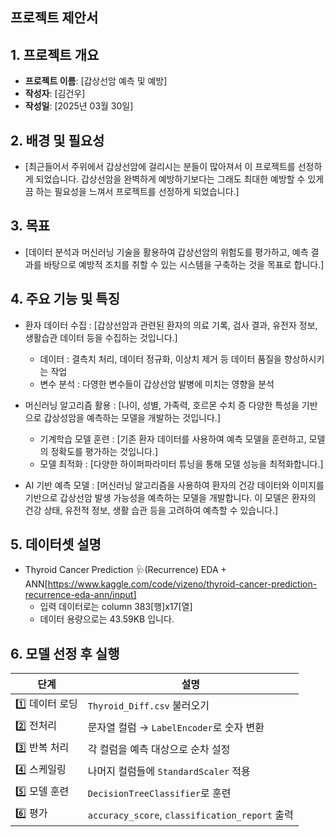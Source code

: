 ## 프로젝트 제안서

## 1. 프로젝트 개요
- **프로젝트 이름**: [갑상선암 예측 및 예방]
- **작성자**: [김건우]
- **작성일**: [2025년 03월 30일]

## 2. 배경 및 필요성
- [최근들어서 주위에서 갑상선암에 걸리시는 분들이 많아져서 이 프로젝트를 선정하게 되었습니다. 갑상선암을 완벽하게 예방하기보다는 그래도 최대한 예방할 수 있게끔 하는 필요성을 느껴서 프로젝트를 선정하게 되었습니다.]

## 3. 목표
- [데이터 분석과 머신러닝 기술을 활용하여 갑상선암의 위험도를 평가하고, 예측 결과를 바탕으로 예방적 조치를 취할 수 있는 시스템을 구축하는 것을 목표로 합니다.]

## 4. 주요 기능 및 특징
- 환자 데이터 수집 : [갑상선암과 관련된 환자의 의료 기록, 검사 결과, 유전자 정보, 생활습관 데이터 등을 수집하는 것입니다.]
   - 데이터 : 결측치 처리, 데이터 정규화, 이상치 제거 등 데이터 품질을 향상하시키는 작업
   - 변수 분석 : 다영한 변수들이 갑상선암 발병에 미치는 영향을 분석
   
- 머신러닝 알고리즘 활용 : [나이, 성별, 가족력, 호르몬 수치 증 다양한 특성을 기반으로 갑상성암을 예측하는 모델을 개발하는 것입니다.]
   - 기계학습 모델 훈련 : [기존 환자 데이터를 사용하여 예측 모델을 훈련하고, 모델의 정확도를 평가하는 것입니다.] 
   - 모델 최적화 : [다양한 하이퍼파라미터 튜닝을 통해 모델 성능을 최적화합니다.]
 
- AI 기반 예측 모델 : [머신러닝 알고리즘을 사용하여 환자의 건강 데이터와 이미지를 기반으로 갑상선암 발생 가능성을 예측하는 모델을 개발합니다. 이 모델은 환자의 건강 상태, 유전적 정보, 생활 습관 등을 고려하여 예측할 수 있습니다.]

## 5. 데이터셋 설명
- Thyroid Cancer Prediction 🩺(Recurrence) EDA + ANN[https://www.kaggle.com/code/vizeno/thyroid-cancer-prediction-recurrence-eda-ann/input] 
  - 입력 데이터로는 column 383[행]x17[열]
  - 데이터 용량으로는 43.59KB 입니다.
 
## 6. 모델 선정 후 실행 
| 단계         | 설명                                           |
| ---------- | -------------------------------------------- |
| 1️⃣ 데이터 로딩 | `Thyroid_Diff.csv` 불러오기                      |
| 2️⃣ 전처리    | 문자열 컬럼 → `LabelEncoder`로 숫자 변환               |
| 3️⃣ 반복 처리  | 각 컬럼을 예측 대상으로 순차 설정                          |
| 4️⃣ 스케일링   | 나머지 컬럼들에 `StandardScaler` 적용                 |
| 5️⃣ 모델 훈련  | `DecisionTreeClassifier`로 훈련                 |
| 6️⃣ 평가     | `accuracy_score`, `classification_report` 출력 |

